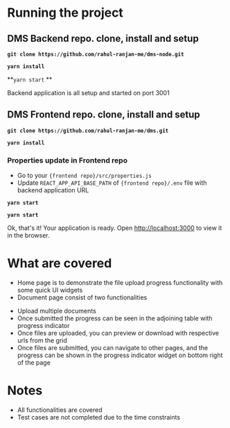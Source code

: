 

# Running the project

## DMS Backend repo. clone, install and setup
**`git clone https://github.com/rahul-ranjan-me/dms-node.git`**

**`yarn install`**

**`yarn start` **

Backend application is all setup and started on port 3001


## DMS Frontend repo. clone, install and setup
**`git clone https://github.com/rahul-ranjan-me/dms.git`**

**`yarn install`**

### Properties update in Frontend repo
- Go to your `{frontend repo}/src/properties.js`
- Update `REACT_APP_API_BASE_PATH` of `{frontend repo}/.env` file with backend application URL

**`yarn start`**

**`yarn start`**

Ok, that's it! Your application is ready. Open [http://localhost:3000](http://localhost:3000) to view it in the browser.


# What are covered

- Home page is to demonstrate the file upload progress functionality with some quick UI widgets
- Document page consist of two functionalities
* Upload multiple documents
* Once submitted the progress can be seen in the adjoining table with progress indicator
* Once files are uploaded, you can preview or download with respective urls from the grid
* Once files are submitted, you can navigate to other pages, and the progress can be shown in the progress indicator widget on bottom right of the page

# Notes

- All functionalities are covered
- Test cases are not completed due to the time constraints
